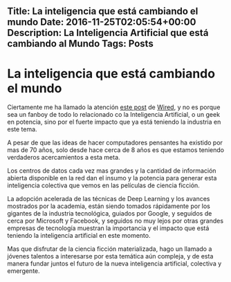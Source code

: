 Title: La inteligencia que está cambiando el mundo
Date: 2016-11-25T02:05:54+00:00
Description: La Inteligencia Artificial que está cambiando al Mundo
Tags: Posts
---
# La inteligencia que está cambiando el mundo

Ciertamente me ha llamado la atención [este post](https://www.wired.com/2016/11/google-facebook-microsoft-remaking-around-ai/) de [Wired](https://www.wired.com), y no es porque sea un fanboy de todo lo relacionado co la Inteligencia Artificial, o un geek en potencia, sino por el fuerte impacto que ya está teniendo la industria en este tema.

A pesar de que las ideas de hacer computadores pensantes ha existido por mas de 70 años, solo desde hace cerca de 8 años es que estamos teniendo verdaderos acercamientos a esta meta.

Los centros de datos cada vez mas grandes y la cantidad de información abierta disponible en la red dan el insumo y la potencia para generar esta inteligencia colectiva que vemos en las películas de ciencia ficción.

La adopción acelerada de las técnicas de Deep Learning y los avances mostrados por la academia, están siendo tomados rápidamente por los gigantes de la industria tecnológica, guiados por Google, y seguidos de cerca por Microsoft y Facebook, y seguidos no muy lejos por otras grandes empresas de tecnología muestran la importancia y el impacto que está teniendo la inteligencia artificial en este momento.

Mas que disfrutar de la ciencia ficción materializada, hago un llamado a jóvenes talentos a interesarse por esta temática aún compleja, y de esta manera fundar juntos el futuro de la nueva inteligencia artificial, colectiva y emergente.